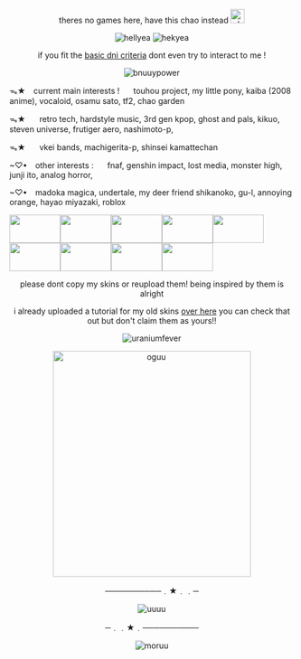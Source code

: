 <p align="center">theres no games here, have this chao instead <img src="https://64.media.tumblr.com/806ab795348717f9b2ab32352d89b4f5/7120374fae5ff566-d2/s75x75_c1/31669114cef18777ec3ab8083cfd651d6e009aec.gifv" width="25" 
     height="25"alt="chaoo"></p>

<p align="center">
  <img src="https://64.media.tumblr.com/9ce7e4ee8851b429a854cc6efbdb6742/04a7b1b602e2353d-1a/s250x400/77d42dc4ba6798fb6dd03e69bfcc3b530b1eb927.gifv" alt="hellyea">
     <img src="https://64.media.tumblr.com/80a4f74f1492d1f4ecd524647ea1cee1/53a08786935e468f-30/s250x400/c2621ff78c6fca08e05bbbd903a7828d1297d23b.gifv" alt="hekyea">
</p>

<p align="center">if you fit the <a href="https://basic-dni.crd.co">basic dni criteria</a> dont even try to interact to me !</p>

<p align="center">
  <img src="https://64.media.tumblr.com/0c456c7159aec3498ccab646574a265d/66adcb333b7abb3c-57/s250x400/bf1bd705db167bc18d1d42ce02e14a1bdd345670.gifv" alt="bnuuypower">
</p>

ᯓ★⠀ current main interests !⠀⠀  touhou project, my little pony, kaiba (2008 anime), vocaloid, osamu sato, tf2, chao garden

ᯓ★⠀⠀ retro tech, hardstyle music, 3rd gen kpop, ghost and pals, kikuo, steven universe, frutiger aero, nashimoto-p,

ᯓ★⠀⠀ vkei bands, machigerita-p, shinsei kamattechan

 ~♡•⠀ other interests :⠀⠀ fnaf, genshin impact, lost media, monster high, junji ito, analog horror, 
 
 ~♡• ⠀madoka magica, undertale, my deer friend shikanoko, gu-l, annoying orange, hayao miyazaki, roblox

 
<img src="https://i.pinimg.com/originals/30/21/9c/30219c1f331be24f73fb923da33889cf.gif" width="90" height="50"/><img src="https://i.pinimg.com/originals/40/b9/a8/40b9a8f02caa8d33d6324ee67edba1c4.gif" width="90" height="50"/><img src="https://i.pinimg.com/originals/3e/58/fe/3e58fe17650c1e99b230c2d95b8eb47a.gif" width="90" height="50"/><img src="https://i.pinimg.com/originals/ac/73/ab/ac73ab7064d3d086ec0016ac384b5506.gif" width="90" height="50"/><img src="https://i.pinimg.com/originals/36/ce/7f/36ce7f19e23442e11fc70ee146f614fc.gif" width="90" height="50"/><img src="https://i.pinimg.com/originals/81/e5/ae/81e5ae572ce15b0e382e9d3bd8376216.gif" width="90" height="50"/><img src="https://i.pinimg.com/originals/34/4f/fb/344ffb65518cdcdc575f7c7d1ed048c8.gif" width="90" height="50"/><img src="https://i.pinimg.com/originals/c7/c4/ab/c7c4ab7c0efb88af11310e8147ca5853.gif" width="90" height="50"/><img src="https://i.pinimg.com/originals/10/8f/b6/108fb6ff296c4bddf35befbd4973d239.gif" width="90" height="50"/>

<p align="center">please dont copy my skins or reupload them! being inspired by them is alright</p>

<p align="center">i already uploaded a tutorial for my old skins <a href="https://youtu.be/R4P4CtNqXOU?si=fnu0txqoI4f3B3W5">over here</a> you can check that out but don't claim them as yours!!</p>
     
 <p align="center">
  <img src="https://64.media.tumblr.com/b03cf88287b569bfbde584f9be65159e/f85856f78ae1d7ea-c5/s250x400/1196462344d6bec021741e66cb79098b329ece70.gifv" alt="uraniumfever">
</p>

 <p align="center">
  <img src="https://i.redd.it/64xcful87we91.jpg"  width="350" 
     height="400"alt="oguu">
</p>

<p align="center">──────────﹒★﹒﹒─</p>
 <p align="center">
 <img src="https://64.media.tumblr.com/e6aa2a78e4fe1ad088a98551b186385e/7671494bc7a37263-ba/s250x400/3a98fdeb058b67cf0ec665cf26de146d56073ba5.gifv"alt="uuuu">
 </p>
<p align="center">─﹒﹒★﹒──────────</p>

<p align="center">
  <img src="https://64.media.tumblr.com/3c21e5261ac000e3ddc1b5d0f604167f/74eb2bf8bb567d0d-b5/s400x600/30399e7689f6942d7dfa2306b87d17ace28024c4.gifv" alt="moruu">
</p>
